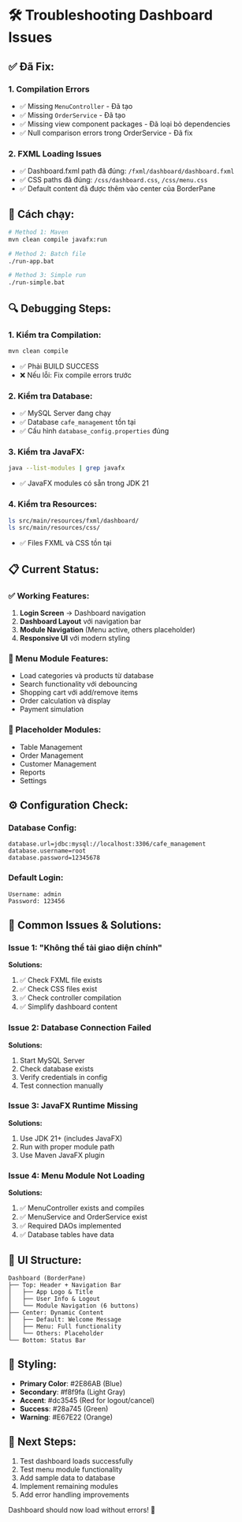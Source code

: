 # 🛠️ Troubleshooting Dashboard Issues

## ✅ **Đã Fix:**

### 1. **Compilation Errors**
- ✅ Missing `MenuController` - Đã tạo
- ✅ Missing `OrderService` - Đã tạo  
- ✅ Missing view component packages - Đã loại bỏ dependencies
- ✅ Null comparison errors trong OrderService - Đã fix

### 2. **FXML Loading Issues**
- ✅ Dashboard.fxml path đã đúng: `/fxml/dashboard/dashboard.fxml`
- ✅ CSS paths đã đúng: `/css/dashboard.css`, `/css/menu.css`
- ✅ Default content đã được thêm vào center của BorderPane

## 🚀 **Cách chạy:**

```bash
# Method 1: Maven 
mvn clean compile javafx:run

# Method 2: Batch file
./run-app.bat

# Method 3: Simple run
./run-simple.bat
```

## 🔍 **Debugging Steps:**

### **1. Kiểm tra Compilation:**
```bash
mvn clean compile
```
- ✅ Phải BUILD SUCCESS
- ❌ Nếu lỗi: Fix compile errors trước

### **2. Kiểm tra Database:**
- ✅ MySQL Server đang chạy
- ✅ Database `cafe_management` tồn tại  
- ✅ Cấu hình `database_config.properties` đúng

### **3. Kiểm tra JavaFX:**
```bash
java --list-modules | grep javafx
```
- ✅ JavaFX modules có sẵn trong JDK 21

### **4. Kiểm tra Resources:**
```bash
ls src/main/resources/fxml/dashboard/
ls src/main/resources/css/
```
- ✅ Files FXML và CSS tồn tại

## 📋 **Current Status:**

### **✅ Working Features:**
1. **Login Screen** → Dashboard navigation
2. **Dashboard Layout** với navigation bar
3. **Module Navigation** (Menu active, others placeholder)
4. **Responsive UI** với modern styling

### **🎯 Menu Module Features:**
- Load categories và products từ database
- Search functionality với debouncing
- Shopping cart với add/remove items
- Order calculation và display
- Payment simulation

### **🚧 Placeholder Modules:**
- Table Management
- Order Management  
- Customer Management
- Reports
- Settings

## ⚙️ **Configuration Check:**

### **Database Config:**
```properties
database.url=jdbc:mysql://localhost:3306/cafe_management
database.username=root
database.password=12345678
```

### **Default Login:**
```
Username: admin
Password: 123456
```

## 🐛 **Common Issues & Solutions:**

### **Issue 1: "Không thể tải giao diện chính"**
**Solutions:**
1. ✅ Check FXML file exists
2. ✅ Check CSS files exist  
3. ✅ Check controller compilation
4. ✅ Simplify dashboard content

### **Issue 2: Database Connection Failed**
**Solutions:**
1. Start MySQL Server
2. Check database exists
3. Verify credentials in config
4. Test connection manually

### **Issue 3: JavaFX Runtime Missing**
**Solutions:**
1. Use JDK 21+ (includes JavaFX)
2. Run with proper module path
3. Use Maven JavaFX plugin

### **Issue 4: Menu Module Not Loading**
**Solutions:**
1. ✅ MenuController exists and compiles
2. ✅ MenuService and OrderService exist
3. ✅ Required DAOs implemented
4. ✅ Database tables have data

## 📱 **UI Structure:**

```
Dashboard (BorderPane)
├── Top: Header + Navigation Bar
│   ├── App Logo & Title  
│   ├── User Info & Logout
│   └── Module Navigation (6 buttons)
├── Center: Dynamic Content
│   ├── Default: Welcome Message
│   ├── Menu: Full functionality
│   └── Others: Placeholder
└── Bottom: Status Bar
```

## 🎨 **Styling:**
- **Primary Color**: #2E86AB (Blue)
- **Secondary**: #f8f9fa (Light Gray) 
- **Accent**: #dc3545 (Red for logout/cancel)
- **Success**: #28a745 (Green)
- **Warning**: #E67E22 (Orange)

## 🔄 **Next Steps:**
1. Test dashboard loads successfully
2. Test menu module functionality
3. Add sample data to database
4. Implement remaining modules
5. Add error handling improvements

Dashboard should now load without errors! 🎉



















